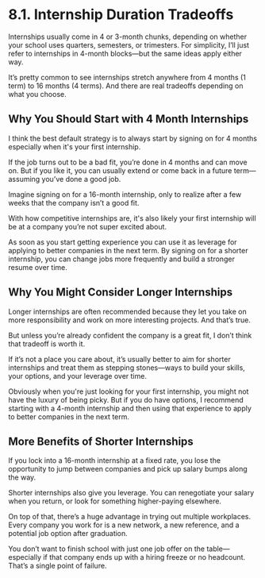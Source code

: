 # 8.1. Internship Duration Tradeoffs

Internships usually come in 4 or 3-month chunks, depending on whether your school uses quarters, semesters, or trimesters. For simplicity, I’ll just refer to internships in 4-month blocks—but the same ideas apply either way.

It’s pretty common to see internships stretch anywhere from 4 months (1 term) to 16 months (4 terms). And there are real tradeoffs depending on what you choose.

## Why You Should Start with 4 Month Internships

I think the best default strategy is to always start by signing on for 4 months especially when it's your first internship.

If the job turns out to be a bad fit, you’re done in 4 months and can move on. But if you like it, you can usually extend or come back in a future term—assuming you’ve done a good job.

Imagine signing on for a 16-month internship, only to realize after a few weeks that the company isn’t a good fit.

With how competitive internships are, it's also likely your first internship will be at a company you’re not super excited about.

As soon as you start getting experience you can use it as leverage for applying to better companies in the next term. By signing on for a shorter internship, you can change jobs more frequently and build a stronger resume over time.

## Why You Might Consider Longer Internships

Longer internships are often recommended because they let you take on more responsibility and work on more interesting projects. And that’s true.

But unless you’re already confident the company is a great fit, I don’t think that tradeoff is worth it.

If it’s not a place you care about, it’s usually better to aim for shorter internships and treat them as stepping stones—ways to build your skills, your options, and your leverage over time.

Obviously when you're just looking for your first internship, you might not have the luxury of being picky. But if you do have options, I recommend starting with a 4-month internship and then using that experience to apply to better companies in the next term.

## More Benefits of Shorter Internships

If you lock into a 16-month internship at a fixed rate, you lose the opportunity to jump between companies and pick up salary bumps along the way.

Shorter internships also give you leverage. You can renegotiate your salary when you return, or look for something higher-paying elsewhere.

On top of that, there’s a huge advantage in trying out multiple workplaces. Every company you work for is a new network, a new reference, and a potential job option after graduation.

You don’t want to finish school with just one job offer on the table—especially if that company ends up with a hiring freeze or no headcount. That’s a single point of failure.
